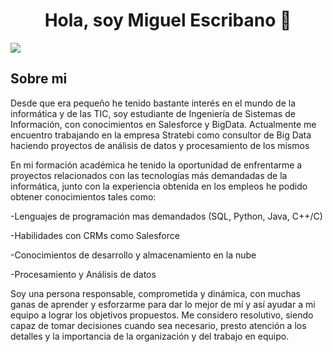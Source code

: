 <div align="center">
<h1 align="center">Hola, soy Miguel Escribano 👋</h1>
</div>
<img src="https://i.imgur.com/c7GmAJf.png">

## Sobre mi
Desde que era pequeño he tenido bastante interés en el mundo de la informática y de las TIC, soy estudiante de Ingeniería de Sistemas de Información, con conocimientos en Salesforce y BigData. Actualmente me encuentro trabajando en la empresa Stratebi como consultor de Big Data haciendo proyectos de análisis de datos y procesamiento de los mismos

En mi formación académica he tenido la oportunidad de enfrentarme a proyectos relacionados con las tecnologías más demandadas de la informática, junto con la experiencia obtenida en los empleos he podido obtener conocimientos tales como:

-Lenguajes de programación mas demandados (SQL, Python, Java, C++/C)

-Habilidades con CRMs como Salesforce

-Conocimientos de desarrollo y almacenamiento en la nube

-Procesamiento y Análisis de datos

Soy una persona responsable, comprometida y dinámica, con muchas ganas de aprender y esforzarme para dar lo mejor de mí y así ayudar a mi equipo a lograr los objetivos propuestos. Me considero resolutivo, siendo capaz de tomar decisiones cuando sea necesario, presto atención a los detalles y la importancia de la organización y del trabajo en equipo.

<br>

